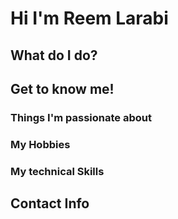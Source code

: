 # Hi I'm Reem Larabi 

## What do I do? 

## Get to know me! 

### Things I'm passionate about 

### My Hobbies

### My technical Skills

## Contact Info
